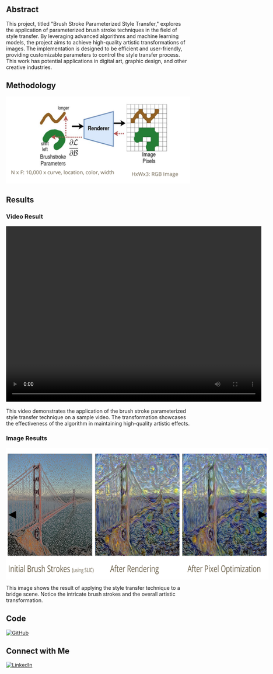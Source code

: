 ## Abstract

This project, titled "Brush Stroke Parameterized Style Transfer," explores the application of parameterized brush stroke techniques in the field of style transfer. By leveraging advanced algorithms and machine learning models, the project aims to achieve high-quality artistic transformations of images. The implementation is designed to be efficient and user-friendly, providing customizable parameters to control the style transfer process. This work has potential applications in digital art, graphic design, and other creative industries.

## Methodology

![Methodology](images/Method.png)

## Results

### Video Result

<video width="700" height="480" controls>
  <source src="videos/clemson.mp4" type="video/mp4">
  Your browser does not support the video tag.
</video>

This video demonstrates the application of the brush stroke parameterized style transfer technique on a sample video. The transformation showcases the effectiveness of the algorithm in maintaining high-quality artistic effects.

### Image Results

<div id="image-gallery" style="position: relative; width: 720px; height: 360px;">
  <img id="gallery-image" src="images/bridge.png" alt="Result 1" width="720" height="360">
  <button id="prev-button" style="position: absolute; top: 50%; left: 0; transform: translateY(-50%); background: none; border: none; font-size: 2em; cursor: pointer;">&#9664;</button>
  <button id="next-button" style="position: absolute; top: 50%; right: 0; transform: translateY(-50%); background: none; border: none; font-size: 2em; cursor: pointer;">&#9654;</button>
</div>
<p id="image-description">This image shows the result of applying the style transfer technique to a bridge scene. Notice the intricate brush strokes and the overall artistic transformation.</p>

<script>
  const images = [
    { src: 'images/bridge.png', description: 'This image shows the result of applying the style transfer technique to a bridge scene. Notice the intricate brush strokes and the overall artistic transformation.' },
    { src: 'images/strokes_zoomed.png', description: 'Here, we have a zoomed-in view of the brush strokes applied to a different scene. The details highlight the precision and customization capabilities of the algorithm.' },
    { src: 'images/me.png', description: 'This image demonstrates the style transfer applied to a portrait. The transformation retains the subject\'s features while adding an artistic flair.' },
    { src: 'images/Olive_tree_garden.png', description: 'In this example, the style transfer is applied to a garden scene. The brush strokes and color adjustments create a visually appealing artistic rendition.' }
  ];

  let currentIndex = 0;

  document.getElementById('prev-button').addEventListener('click', () => {
    currentIndex = (currentIndex > 0) ? currentIndex - 1 : images.length - 1;
    updateGallery();
  });

  document.getElementById('next-button').addEventListener('click', () => {
    currentIndex = (currentIndex < images.length - 1) ? currentIndex + 1 : 0;
    updateGallery();
  });

  function updateGallery() {
    document.getElementById('gallery-image').src = images[currentIndex].src;
    document.getElementById('gallery-image').alt = `Result ${currentIndex + 1}`;
    document.getElementById('image-description').textContent = images[currentIndex].description;
  }
</script>

## Code

[![GitHub](https://img.shields.io/badge/GitHub-Repository-blue?logo=github)](https://github.com/maheshmeleti/brushstroke-parameterized-style-transfer-pytorch)

## Connect with Me

[![LinkedIn](https://img.shields.io/badge/LinkedIn-Profile-blue?logo=linkedin)](https://www.linkedin.com/in/mahesh-meleti/)